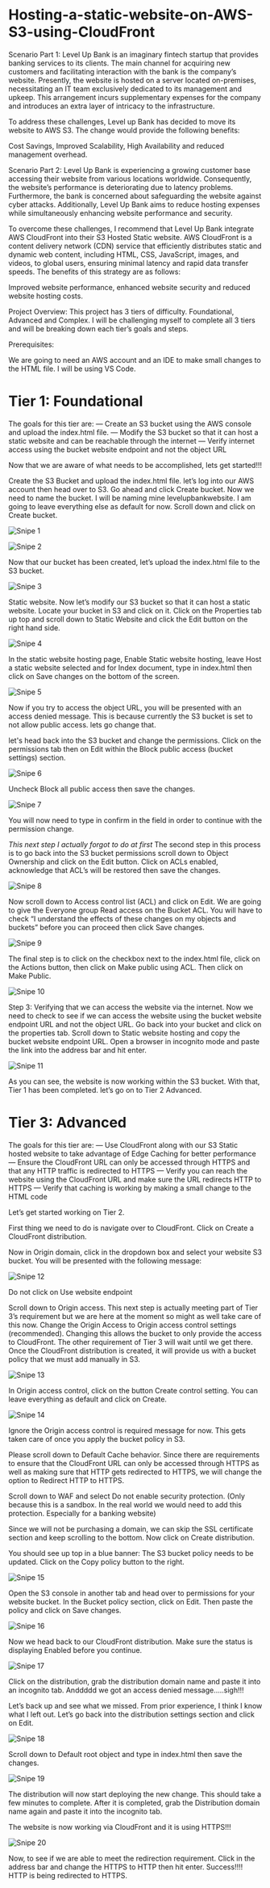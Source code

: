 # Hosting-a-static-website-on-AWS-S3-using-CloudFront

Scenario Part 1: Level Up Bank is an imaginary fintech startup that provides banking services to its clients. The main channel for acquiring new customers and facilitating interaction with the bank is the company’s website. Presently, the website is hosted on a server located on-premises, necessitating an IT team exclusively dedicated to its management and upkeep. This arrangement incurs supplementary expenses for the company and introduces an extra layer of intricacy to the infrastructure.

To address these challenges, Level up Bank has decided to move its website to AWS S3. The change would provide the following benefits:

Cost Savings, Improved Scalability, High Availability and reduced management overhead.

Scenario Part 2:
Level Up Bank is experiencing a growing customer base accessing their website from various locations worldwide. Consequently, the website’s performance is deteriorating due to latency problems. Furthermore, the bank is concerned about safeguarding the website against cyber attacks. Additionally, Level Up Bank aims to reduce hosting expenses while simultaneously enhancing website performance and security.

To overcome these challenges, I recommend that Level Up Bank integrate AWS CloudFront into their S3 Hosted Static website. AWS CloudFront is a content delivery network (CDN) service that efficiently distributes static and dynamic web content, including HTML, CSS, JavaScript, images, and videos, to global users, ensuring minimal latency and rapid data transfer speeds. The benefits of this strategy are as follows:

Improved website performance, enhanced website security and reduced website hosting costs.

Project Overview: This project has 3 tiers of difficulty. Foundational, Advanced and Complex. I will be challenging myself to complete all 3 tiers and will be breaking down each tier’s goals and steps.

Prerequisites:

We are going to need an AWS account and an IDE to make small changes to the HTML file. I will be using VS Code.

# Tier 1: Foundational

The goals for this tier are:
— Create an S3 bucket using the AWS console and upload the index.html file.
— Modify the S3 bucket so that it can host a static website and can be reachable through the internet
— Verify internet access using the bucket website endpoint and not the object URL

Now that we are aware of what needs to be accomplished, lets get started!!!

Create the S3 Bucket and upload the index.html file. let’s log into our AWS account then head over to S3. Go ahead and click Create bucket. Now we need to name the bucket. I will be naming mine levelupbankwebsite. I am going to leave everything else as default for now. Scroll down and click on Create bucket.

![Snipe 1](https://github.com/Mirahkeyz/Hosting-a-static-website-on-AWS-S3-using-CloudFront/assets/134533695/be3adc7e-dd75-4fde-97f4-86582e990d8f)

![Snipe 2](https://github.com/Mirahkeyz/Hosting-a-static-website-on-AWS-S3-using-CloudFront/assets/134533695/106dd5ab-fed4-43bb-a1bf-09ef170e0fee)

Now that our bucket has been created, let’s upload the index.html file to the S3 bucket.

![Snipe 3](https://github.com/Mirahkeyz/Hosting-a-static-website-on-AWS-S3-using-CloudFront/assets/134533695/bb63238d-80d6-4765-a604-0c6c1f8305ef)

Static website. Now let’s modify our S3 bucket so that it can host a static website. Locate your bucket in S3 and click on it. Click on the Properties tab up top and scroll down to Static Website and click the Edit button on the right hand side.

![Snipe 4](https://github.com/Mirahkeyz/Hosting-a-static-website-on-AWS-S3-using-CloudFront/assets/134533695/6699b06f-9ba7-4a4f-a073-19c3725c3d45)

In the static website hosting page, Enable Static website hosting, leave Host a static website selected and for Index document, type in index.html then click on Save changes on the bottom of the screen.

![Snipe 5](https://github.com/Mirahkeyz/Hosting-a-static-website-on-AWS-S3-using-CloudFront/assets/134533695/4722f9f5-4a1d-4446-8ac7-df483c360865)

Now if you try to access the object URL, you will be presented with an access denied message. This is because currently the S3 bucket is set to not allow public access. lets go change that.

let's head back into the S3 bucket and change the permissions. Click on the permissions tab then on Edit within the Block public access (bucket settings) section.

![Snipe 6](https://github.com/Mirahkeyz/Hosting-a-static-website-on-AWS-S3-using-CloudFront/assets/134533695/3c85e9b5-4360-4801-9ba7-bc773252d113)

Uncheck Block all public access then save the changes.

![Snipe 7](https://github.com/Mirahkeyz/Hosting-a-static-website-on-AWS-S3-using-CloudFront/assets/134533695/c4be4dfd-7625-4835-95f6-8a49da4b1fb6)

You will now need to type in confirm in the field in order to continue with the permission change.

*This next step I actually forgot to do at first* The second step in this process is to go back into the S3 bucket permissions scroll down to Object Ownership and click on the Edit button. Click on ACLs enabled, acknowledge that ACL’s will be restored then save the changes.

![Snipe 8](https://github.com/Mirahkeyz/Hosting-a-static-website-on-AWS-S3-using-CloudFront/assets/134533695/e6b32f5a-7247-44cf-9c47-00b471ea4be2)

Now scroll down to Access control list (ACL) and click on Edit. We are going to give the Everyone group Read access on the Bucket ACL. You will have to check “I understand the effects of these changes on my objects and buckets” before you can proceed then click Save changes.

![Snipe 9](https://github.com/Mirahkeyz/Hosting-a-static-website-on-AWS-S3-using-CloudFront/assets/134533695/3b39442e-c007-4f5f-ab40-b0a35683d5c9)

The final step is to click on the checkbox next to the index.html file, click on the Actions button, then click on Make public using ACL. Then click on Make Public.

![Snipe 10](https://github.com/Mirahkeyz/Hosting-a-static-website-on-AWS-S3-using-CloudFront/assets/134533695/d99be480-da7c-4c23-91f7-0365dd5deb5b)

Step 3: Verifying that we can access the website via the internet. Now we need to check to see if we can access the website using the bucket website endpoint URL and not the object URL. Go back into your bucket and click on the properties tab. Scroll down to Static website hosting and copy the bucket website endpoint URL. Open a browser in incognito mode and paste the link into the address bar and hit enter.

![Snipe 11](https://github.com/Mirahkeyz/Hosting-a-static-website-on-AWS-S3-using-CloudFront/assets/134533695/c575ba35-3ee1-444d-bf77-16d9f84b16f0)

As you can see, the website is now working within the S3 bucket. With that, Tier 1 has been completed. let’s go on to Tier 2 Advanced.

# Tier 3: Advanced

The goals for this tier are:
— Use CloudFront along with our S3 Static hosted website to take advantage of Edge Caching for better performance
— Ensure the CloudFront URL can only be accessed through HTTPS and that any HTTP traffic is redirected to HTTPS
— Verify you can reach the website using the CloudFront URL and make sure the URL redirects HTTP to HTTPS
— Verify that caching is working by making a small change to the HTML code

Let’s get started working on Tier 2.

First thing we need to do is navigate over to CloudFront. Click on Create a CloudFront distribution.

Now in Origin domain, click in the dropdown box and select your website S3 bucket. You will be presented with the following message:

![Snipe 12](https://github.com/Mirahkeyz/Hosting-a-static-website-on-AWS-S3-using-CloudFront/assets/134533695/26ee8e23-298b-4b75-809c-43ae90641b06)

Do not click on Use website endpoint

Scroll down to Origin access. This next step is actually meeting part of Tier 3’s requirement but we are here at the moment so might as well take care of this now. Change the Origin Access to Origin access control settings (recommended). Changing this allows the bucket to only provide the access to CloudFront. The other requirement of Tier 3 will wait until we get there. Once the CloudFront distribution is created, it will provide us with a bucket policy that we must add manually in S3.

![Snipe 13](https://github.com/Mirahkeyz/Hosting-a-static-website-on-AWS-S3-using-CloudFront/assets/134533695/e6f5d949-8ace-49e7-a779-68281f7baa94)

In Origin access control, click on the button Create control setting. You can leave everything as default and click on Create.

![Snipe 14](https://github.com/Mirahkeyz/Hosting-a-static-website-on-AWS-S3-using-CloudFront/assets/134533695/c276c1c0-52a5-4f9b-82aa-1dad2a8608bb)

Ignore the Origin access control is required message for now. This gets taken care of once you apply the bucket policy in S3.

Please scroll down to Default Cache behavior. Since there are requirements to ensure that the CloudFront URL can only be accessed through HTTPS as well as making sure that HTTP gets redirected to HTTPS, we will change the option to Redirect HTTP to HTTPS.

Scroll down to WAF and select Do not enable security protection. (Only because this is a sandbox. In the real world we would need to add this protection. Especially for a banking website)

Since we will not be purchasing a domain, we can skip the SSL certificate section and keep scrolling to the bottom. Now click on Create distribution.

You should see up top in a blue banner: The S3 bucket policy needs to be updated. Click on the Copy policy button to the right.

![Snipe 15](https://github.com/Mirahkeyz/Hosting-a-static-website-on-AWS-S3-using-CloudFront/assets/134533695/05547ded-c04a-4595-b0c1-92998c84589d)

Open the S3 console in another tab and head over to permissions for your website bucket. In the Bucket policy section, click on Edit. Then paste the policy and click on Save changes.

![Snipe 16](https://github.com/Mirahkeyz/Hosting-a-static-website-on-AWS-S3-using-CloudFront/assets/134533695/9acc4ed2-3bc8-46c7-8838-98ef119e1daf)

Now we head back to our CloudFront distribution. Make sure the status is displaying Enabled before you continue.

![Snipe 17](https://github.com/Mirahkeyz/Hosting-a-static-website-on-AWS-S3-using-CloudFront/assets/134533695/add7deac-33c1-4270-88d7-76bd0cf2480f)

Click on the distribution, grab the distribution domain name and paste it into an incognito tab. Anddddd we got an access denied message…..sigh!!!

Let’s back up and see what we missed. From prior experience, I think I know what I left out. Let’s go back into the distribution settings section and click on Edit.

![Snipe 18](https://github.com/Mirahkeyz/Hosting-a-static-website-on-AWS-S3-using-CloudFront/assets/134533695/19fafccd-8cf0-4d4d-aa74-96a77c51b4f5)

Scroll down to Default root object and type in index.html then save the changes.

![Snipe 19](https://github.com/Mirahkeyz/Hosting-a-static-website-on-AWS-S3-using-CloudFront/assets/134533695/532e08ce-609f-4e62-8256-24c0788a3283)

The distribution will now start deploying the new change. This should take a few minutes to complete. After it is completed, grab the Distribution domain name again and paste it into the incognito tab.

The website is now working via CloudFront and it is using HTTPS!!!

![Snipe 20](https://github.com/Mirahkeyz/Hosting-a-static-website-on-AWS-S3-using-CloudFront/assets/134533695/1bcbf8f9-86ac-49bd-bd5e-dd2fc68c9f06)

Now, to see if we are able to meet the redirection requirement. Click in the address bar and change the HTTPS to HTTP then hit enter. Success!!!! HTTP is being redirected to HTTPS.
































































































